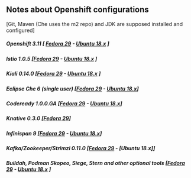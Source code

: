 ## Notes about Openshift configurations 
 [Git, Maven (Che uses the m2 repo) and JDK are supposed installed and configured]
 
##### Openshift 3.11 [ **[Fedora 29](fedora/openshift.md)**  - **[Ubuntu 18.x](ubuntu/openshift.md)** ]
##### Istio 1.0.5 [**[Fedora 29](fedora/istio.md)** - **[Ubuntu 18.x](ubuntu/istio.md)** ]
##### Kiali 0.14.0 [**[Fedora 29](fedora/kiali.md)** - **[Ubuntu 18.x](ubuntu/kiali.md)** ]
##### Eclipse Che 6 (single user) [**[Fedora 29](fedora/eclipse_che.md)** - **[Ubuntu 18.x](ubuntu/eclipse_che.md)**]
##### Codeready 1.0.0.GA [**[Fedora 29](fedora/codeReady.md)** - **[Ubuntu 18.x](ubuntu/codeReady.md)**]
##### Knative 0.3.0 [**[Fedora 29](fedora/knative.md)**]
##### Infinispan 9 [**[Fedora 29](fedora/infinispan.md)** - **[Ubuntu 18.x](ubuntu/infinispan.md)**]
##### Kafka/Zookeeper/Strimzi 0.11.0  [**[Fedora 29](fedora/kafka.md)** - **[Ubuntu 18.x]**]

##### Buildah, Podman Skopeo, Siege,  Stern and other optional tools [**[Fedora 29](fedora/optional.md)**  - **[Ubuntu 18.x](ubuntu/optional.md)** ]
